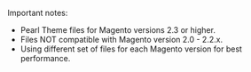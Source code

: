 Important notes:

-   Pearl Theme files for Magento versions 2.3 or higher.
-   Files NOT compatible with Magento version 2.0 - 2.2.x.
-   Using different set of files for each Magento version for best performance.
